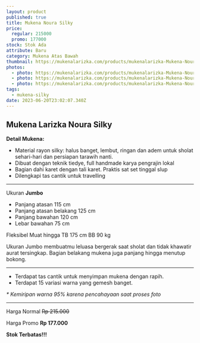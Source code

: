 ```yaml
---
layout: product
published: true
title: Mukena Noura Silky
price:
  regular: 215000
  promo: 177000
stock: Stok Ada
attribute: Baru
category: Mukena Atas Bawah
thumbnail: https://mukenalarizka.com/products/mukenalarizka-Mukena-Noura-Silky-01.JPG
photos:
  - photo: https://mukenalarizka.com/products/mukenalarizka-Mukena-Noura-Silky-02.JPG
  - photo: https://mukenalarizka.com/products/mukenalarizka-Mukena-Noura-Silky-04.JPG
  - photo: https://mukenalarizka.com/products/mukenalarizka-Mukena-Noura-Silky-07.JPG
tags:
  - mukena-silky
date: 2023-06-20T23:02:07.340Z
---
```

## Mukena Larizka Noura Silky

**Detail Mukena:**

* Material rayon silky: halus banget, lembut, ringan dan adem untuk sholat sehari-hari dan persiapan tarawih nanti.
* Dibuat dengan teknik tiedye, full handmade karya pengrajin lokal
* Bagian dahi karet dengan tali karet. Praktis sat set tinggal slup
* Dilengkapi tas cantik untuk travelling

- - -

Ukuran **Jumbo**

* Panjang atasan 115 cm
* Panjang atasan belakang 125 cm
* Panjang bawahan 120 cm
* Lebar bawahan 75 cm

Fleksibel Muat hingga TB 175 cm BB 90 kg

Ukuran Jumbo membuatmu leluasa bergerak saat sholat dan tidak khawatir aurat tersingkap. Bagian belakang mukena juga panjang hingga menutup bokong.

- - -

* Terdapat tas cantik untuk menyimpan mukena dengan rapih.
* Terdapat 15 variasi warna yang gemesh banget.

*\* Kemiripan warna 95% karena pencahayaan saat proses foto*

- - -

Harga Normal ~~Rp 215.000~~

Harga Promo **Rp 177.000**

**Stok Terbatas!!!**